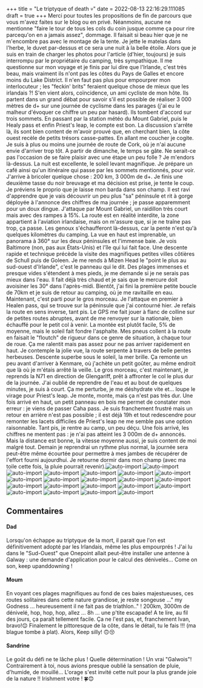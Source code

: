 +++
title = "Le triptyque of death 💀"
date = 2022-08-13 22:16:29.111085
draft = true
+++
Merci pour toutes les propositions de fin de parcours que vous m'avez faites sur le blog ou en privé. Néanmoins, aucune ne mentionne "faire le tour de tous les cols du coin jusque comme ça pour rire parcequ'on en a jamais assez", dommage. Il faisait si beau hier que je ne m'encombre pas avec le montage de la tente. Je jette le matelas dans l'herbe, le duvet par-dessus et ce sera une nuit à la belle étoile. Alors que je suis en train de charger les photos pour l'article (d'hier, toujours) je suis interrompu par le propriétaire du camping, très sympathique. Il me questionne sur mon voyage et je finis par lui dire que l'Irlande, c'est très beau, mais vraiment ils n'ont pas les côtes du Pays de Galles et encore moins du Lake District. Il n'en faut pas plus pour empourprer mon interlocuteur ; les "feckin' brits" feraient quelque chose de mieux que les irlandais ?! S'en vient alors, coïncidence, un ami cycliste de mon hôte. Ils partent dans un grand débat pour savoir s'il est possible de réaliser 3 000 mètres de d+ sur une journée de cyclisme dans les parages (j'ai eu le malheur d'évoquer ce chiffre un peu par hasard). Ils tombent d'accord sur trois sommets. En passant par la station météo du Mount Gabriel, puis le Healy pass et enfin Priest's leap, le compte est bon. La discussion s'arrête là, ils sont bien content de m'avoir prouvé que, en cherchant bien, la côte ouest recèle de petits trésors casse-pattes. En allant me coucher je cogite. Je suis à plus ou moins une journée de route de Cork, où je n'ai aucune envie d'arriver trop tôt. A partir de dimanche, le temps se gâte. Ne serait-ce pas l'occasion de se faire plaisir avec une étape un peu folle ? Je m'endors là-dessus. La nuit est excellente, le soleil levant magnifique. Je prépare un café ainsi qu'un itinéraire qui passe par les sommets mentionnés, pour voir. J'arrive à bricoler quelque chose : 200 km, 3 000m de d+. Je finis une deuxième tasse du noir breuvage et ma décision est prise, je tente le coup. Je préviens le proprio que je laisse mon barda dans son champ. Il est ravi d'apprendre que je vais découvrir un peu plus "sa" péninsule et rit à gorge déployée à l'annonce des chiffres de ma journée ; je passe apparemment pour un doux dingue. J'attaque par Mount Gabriel, un raidillon très court mais avec des rampes à 15%. La route est en réalité interdite, la zone appartient à l'aviation irlandaise, mais on m'assure que, si je ne traîne pas trop, ça passe. Les genoux s'échaufferont là-dessus, car la pente n'est qu'à quelques kilomètres du camping. La vue en haut est imprenable, un panorama à 360° sur les deux péninsules et l'immense baie. Je vois Baltimore (non, pas aux États-Unis) et l'île qui lui fait face. Une descente rapide et technique précède la visite des magnifiques petites villes côtières de Schull puis de Goleen. Je me rends à Mizen Head le "point le plus au sud-ouest d'Irlande", c'est le panneau qui le dit. Des plages immenses et presque vides s'étendent à mes pieds, je me demande si je ne serais pas mieux dans l'eau. Il fait déjà très chaud et je sais que le mercure doit avoisiner les 30° dans l'après-midi. Bientôt, j'ai fini la première petite boucle de 70km et je suis de retour au camping, où je me ravitaille en eau. Maintenant, c'est parti pour le gros morceau. Je l'attaque en premier à Healen pass, qui se trouve sur la péninsule que j'ai contourné hier. Je refais la route en sens inverse, tant pis. Le GPS me fait jouer à flanc de colline sur de petites routes abruptes, avant de me renvoyer sur la nationale, bien échauffé pour le petit col à venir. La montée est plutôt facile, 5% de moyenne, mais le soleil fait fondre l'asphalte. Mes pneus collent à la route en faisait le "floutch" de rigueur dans ce genre de situation, à chaque tour de roue. Ça me ralentit mais pas assez pour ne pas arriver rapidement en haut. Je contemple la jolie vue, la route serpente à travers de belle pentes herbeuses. Descente superbe sous le soleil, la mer brille. Ça remonte un peu avant d'arriver à Kenmare, où j'achète un petit goûter, au même endroit que là où je m'étais arrêté la veille. Le gros morceau, c'est maintenant, je reprends la N71 en direction de Glengariff, prêt à affronter le col le plus dur de la journée. J'ai oublié de reprendre de l'eau et au bout de quelques minutes, je suis à court. Ça me perturbe, je me déshydrate vite et... loupe le virage pour Priest's leap. Je monte, monte, mais ça n'est pas très dur. Une fois arrivé en haut, un petit panneau en bois me permet de constater mon erreur : je viens de passer Caha pass. Je suis franchement frustré mais un retour en arrière n'est pas possible ; il est déjà 19h et tout redescendre pour remonter les lacets difficiles de Priest's leap ne me semble pas une option raisonnable. Tant pis, je rentre au camp, un peu déçu. Une fois arrivé, les chiffres ne mentent pas : je n'ai pas atteint les 3 000m de d+ annoncés. Mais la distance est bonne, la vitesse moyenne aussi, je suis content de moi malgré tout. Demain je reprendrai un rythme plus normal, la journée sera peut-être même écourtée pour permettre à mes jambes de récupérer de l'effort fourni aujourdhui. Je retourne dormir dans mon champ (avec ma toile cette fois, la pluie pourrait revenir).![auto-import](https://thumbsnap.com/i/8NFrAZ5B.jpg)
![auto-import](https://thumbsnap.com/i/hLXKq6QB.jpg)
![auto-import](https://thumbsnap.com/i/8x71VM1e.jpg)
![auto-import](https://thumbsnap.com/i/mbWoScrE.jpg)
![auto-import](https://thumbsnap.com/i/hHEL1UiP.jpg)
![auto-import](https://thumbsnap.com/i/rw1545Zg.jpg)
![auto-import](https://thumbsnap.com/i/a2YnnnUq.jpg)
![auto-import](https://thumbsnap.com/i/4NqeeYHg.jpg)
![auto-import](https://thumbsnap.com/i/mVarPFnX.jpg)
![auto-import](https://thumbsnap.com/i/2PUmDdyo.jpg)
![auto-import](https://thumbsnap.com/i/BJSBQvCs.jpg)
![auto-import](https://thumbsnap.com/i/nqkMmgV3.jpg)
![auto-import](https://thumbsnap.com/i/7FwM2FYQ.jpg)
![auto-import](https://thumbsnap.com/i/RCSBmdef.jpg)
![auto-import](https://thumbsnap.com/i/c2B9bQo5.jpg)
![auto-import](https://thumbsnap.com/i/vjbk8CBY.jpg)
![auto-import](https://thumbsnap.com/i/rbr9vbmR.jpg)
![auto-import](https://thumbsnap.com/i/vjidjqTj.jpg)
![auto-import](https://thumbsnap.com/i/J2jn8rr2.jpg)
![auto-import](https://thumbsnap.com/i/GwmyLWai.jpg)
![auto-import](https://thumbsnap.com/i/GKkFeUJo.jpg)
## Commentaires
#### Dad
Lorsqu'on échappe au triptyque de la mort, il parait que l'on est définitivement adopté par les Irlandais, même les plus empourprés ! J'ai lu dans le "Sud-Ouest" que Onepoint allait peut-être installer une antenne à Galway : une demande d'application pour le calcul des dénivelés...
Come on son, keep upanddowning !
#### Moum
En voyant ces plages magnifiques au fond de ces baies majestueuses, ces routes solitaires dans cette nature grandiose, je reste songeuse ..." my Godness ...
heureusement il ne fait pas de triathlon.." ! 200km, 3000m de dénivelé, hop, hop, hop, allez ... 8h ... une p'tite escapade! A te lire, au fil des jours, ça paraît tellement facile. Ça ne l'est pas, et, franchement Ivan, bravo!😌 Finalement le pittoresque de la côte, dans le détail, tu le fais !!! (ma blague tombe à plat). 
Alors, Keep silly! 🙃😚
#### Sandrine
Le goût du défi ne te lâche plus ! Quelle détermination ! Un vrai "Galwois"!
Contrairement à toi, nous avions presque oublié la sensation de pluie, d'humide, de mouillé... L'orage s'est invité cette nuit pour la plus grande joie de la nature !!
Irishment votre ! 🍀😊
